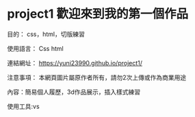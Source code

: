 # project1 歡迎來到我的第一個作品
目的： css，html，切版練習

使用語言： Css html

連結網址： https://yuni23990.github.io/project1/

注意事項： 本網頁圖片屬原作者所有，請勿2次上傳或作為商業用途

內容：簡易個人履歷，3d作品展示，插入樣式練習


使用工具:vs
